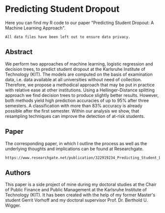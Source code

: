 # Predicting Student Dropout

Here you can find my R code to our paper "Predicting Student Dropout: A Machine Learning Approach". 
```
All data files have been left out to ensure data privacy.
```

## Abstract

We perform two approaches of machine learning, logistic regression and decision trees, to predict student dropout at the Karlsruhe Institute of Technology (KIT). The models are computed on the basis of examination data, i.e. data available at all universities without need of collection. Therefore, we propose a methodical approach that may be put in practice with relative ease at other institutions. Using a Hellinger-Distance splitting approach we find decision trees to produce slightly better results. However, both methods yield high prediction accuracies of up to 95% after three semesters. A classification with more than 83% accuracy is already possible after the first semester. Within our analysis we show, that resampling techniques can improve the detection of at-risk students.


## Paper

The corresponding paper, in which I outline the process as well as the underlying thoughts and implications can be found at Researchgate.
```
https://www.researchgate.net/publication/322919234_Predicting_Student_Dropout_a_Machine_Learning_Approach
```


## Authors

This paper is a side project of mine during my doctoral studies at the Chair of Public Finance and Public Management at the Karlsruhe Institute of Technology (KIT). It has been created with the help of my former Master's student Gerrit Vorhoff and my doctoral supervisor Prof. Dr. Berthold U. Wigger. 
